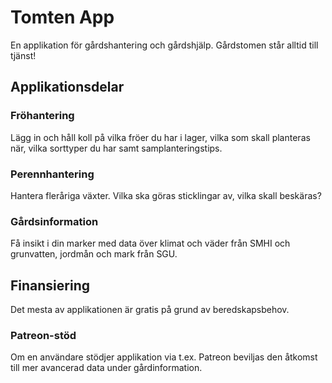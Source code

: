 # Tomten App

En applikation för gårdshantering och gårdshjälp. Gårdstomen står alltid till tjänst!

## Applikationsdelar

### Fröhantering

Lägg in och håll koll på vilka fröer du har i lager, vilka som skall planteras när, vilka sorttyper du har samt 
samplanteringstips.

### Perennhantering

Hantera fleråriga växter. Vilka ska göras sticklingar av, vilka skall beskäras?

### Gårdsinformation

Få insikt i din marker med data över klimat och väder från SMHI och grunvatten, jordmån och mark från SGU.

## Finansiering

Det mesta av applikationen är gratis på grund av beredskapsbehov.

### Patreon-stöd

Om en användare stödjer applikation via t.ex. Patreon beviljas den åtkomst till mer avancerad data under 
gårdinformation.
